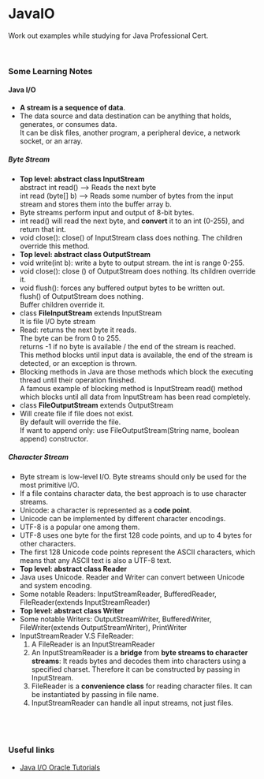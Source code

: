 # JavaIO
Work out examples while studying for Java Professional Cert. 


&nbsp;

### Some Learning Notes ###

#### Java I/O ####
* **A stream is a sequence of data**.
* The data source and data destination can be anything that holds, generates, or consumes data.  
It can be disk files, another program, a peripheral device, a network socket, or an array.
&nbsp;

##### Byte Stream #####
* **Top level: abstract class InputStream**  
abstract int read() --> Reads the next byte  
int	read (byte[] b) --> Reads some number of bytes from the input stream and stores them into the buffer array b.  
* Byte streams perform input and output of 8-bit bytes. 
* int read() will read the next byte, and **convert** it to an int (0-255), and return that int. 
* void close(): close() of InputStream class does nothing. The children override this method.
* **Top level: abstract class OutputStream**  
* void write(int b): write a byte to output stream. the int is range 0-255. 
* void close(): close () of OutputStream does nothing. Its children override it.
* void flush(): forces any buffered output bytes to be written out.   
flush() of OutputStream does nothing.  
Buffer children override it. 
* class **FileInputStream** extends InputStream  
It is file I/O byte stream
* Read: returns the next byte it reads.   
The byte can be from 0 to 255.   
returns -1 if no byte is available / the end of the stream is reached.   
This method blocks until input data is available, the end of the stream is detected, or an exception is thrown.   
* Blocking methods in Java are those methods which block the executing thread until their operation finished.  
A famous example of blocking method is InputStream read() method which blocks until all data from InputStream has been read
completely. 
* class **FileOutputStream** extends OutputStream
* Will create file if file does not exist.  
By default will override the file.   
If want to append only: use FileOutputStream(String name, boolean append) constructor. 
&nbsp;

##### Character Stream #####
* Byte stream is low-level I/O. Byte streams should only be used for the most primitive I/O.
* If a file contains character data, the best approach is to use character streams. 
* Unicode: a character is represented as a **code point**. 
* Unicode can be implemented by different character encodings. 
* UTF-8 is a popular one among them. 
* UTF-8 uses one byte for the first 128 code points, and up to 4 bytes for other characters. 
* The first 128 Unicode code points represent the ASCII characters, which means that any ASCII text is also a UTF-8 text.
* **Top level: abstract class Reader**  
* Java uses Unicode. Reader and Writer can convert between Unicode and system encoding. 
* Some notable Readers: InputStreamReader, BufferedReader, FileReader(extends InputStreamReader)
* **Top level: abstract class Writer**
* Some notable Writers: OutputStreamWriter, BufferedWriter, FileWriter(extends OutputStreamWriter), PrintWriter
* InputStreamReader V.S FileReader:
  1. A FileReader is an InputStreamReader
  2. An InputStreamReader is a **bridge** from **byte streams to character streams**: It reads bytes and decodes them into characters using a specified charset.
  Therefore it can be constructed by passing in InputStream. 
  3. FileReader is a **convenience class** for reading character files. It can be instantiated by passing in file name. 
  3. InputStreamReader can handle all input streams, not just files. 
&nbsp;

&nbsp;
----
### Useful links ###
* [Java I/O Oracle Tutorials](https://docs.oracle.com/javase/tutorial/essential/io/index.html)


